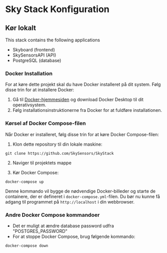 
# Sky Stack Konfiguration




## Kør lokalt

This stack contains the following applications
- Skyboard (frontend)
- SkySensorsAPI (API)
- PostgreSQL (database)

### Docker Installation

For at køre dette projekt skal du have Docker installeret på dit system. Følg disse trin for at installere Docker:

1. Gå til [Docker-hjemmesiden](https://www.docker.com/products/docker-desktop) og download Docker Desktop til dit operativsystem.
2. Følg installationsinstruktionerne fra Docker for at fuldføre installationen.

### Kørsel af Docker Compose-filen

Når Docker er installeret, følg disse trin for at køre Docker Compose-filen:

1. Klon dette repository til din lokale maskine:

```
git clone https://github.com/SkySensors/SkyStack
```

2. Naviger til projektets mappe


3. Kør Docker Compose:
```
docker-compose up
```

Denne kommando vil bygge de nødvendige Docker-billeder og starte de containere, der er defineret i `docker-compose.yml`-filen. Du bør nu kunne få adgang til programmet på `http://localhost` i din webbrowser.

### Andre Docker Compose kommandoer
- Det er muligt at ændre database password udfra "POSTGRES_PASSWORD"
- For at stoppe Docker Compose, brug følgende kommando:
```
docker-compose down
```